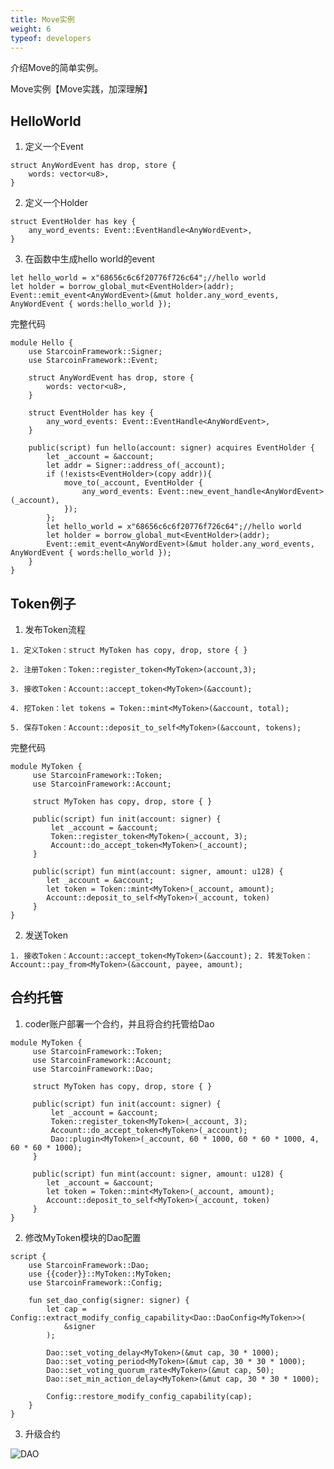```yaml
---
title: Move实例
weight: 6
typeof: developers
---
```


介绍Move的简单实例。

<!--more-->

Move实例【Move实践，加深理解】

## HelloWorld

1. 定义一个Event

~~~move
struct AnyWordEvent has drop, store {
    words: vector<u8>,
}
~~~


2. 定义一个Holder

~~~move
struct EventHolder has key {
    any_word_events: Event::EventHandle<AnyWordEvent>,
}
~~~

3. 在函数中生成hello world的event

~~~move
let hello_world = x"68656c6c6f20776f726c64";//hello world
let holder = borrow_global_mut<EventHolder>(addr);
Event::emit_event<AnyWordEvent>(&mut holder.any_word_events, AnyWordEvent { words:hello_world });
~~~

完整代码


~~~move
module Hello {
    use StarcoinFramework::Signer;
    use StarcoinFramework::Event;

    struct AnyWordEvent has drop, store {
        words: vector<u8>,
    }

    struct EventHolder has key {
        any_word_events: Event::EventHandle<AnyWordEvent>,
    }

    public(script) fun hello(account: signer) acquires EventHolder {
        let _account = &account;
        let addr = Signer::address_of(_account);
        if (!exists<EventHolder>(copy addr)){
            move_to(_account, EventHolder {
                any_word_events: Event::new_event_handle<AnyWordEvent>(_account),
            });
        };
        let hello_world = x"68656c6c6f20776f726c64";//hello world
        let holder = borrow_global_mut<EventHolder>(addr);
        Event::emit_event<AnyWordEvent>(&mut holder.any_word_events, AnyWordEvent { words:hello_world });
    }
}
~~~



## Token例子

1. 发布Token流程

`1. 定义Token：struct MyToken has copy, drop, store { }`

`2. 注册Token：Token::register_token<MyToken>(account,3);`

`3. 接收Token：Account::accept_token<MyToken>(&account);`

`4. 挖Token：let tokens = Token::mint<MyToken>(&account, total);`

`5. 保存Token：Account::deposit_to_self<MyToken>(&account, tokens);`

完整代码

```move
module MyToken {
     use StarcoinFramework::Token;
     use StarcoinFramework::Account;

     struct MyToken has copy, drop, store { }

     public(script) fun init(account: signer) {
         let _account = &account;
         Token::register_token<MyToken>(_account, 3);
         Account::do_accept_token<MyToken>(_account);
     }

     public(script) fun mint(account: signer, amount: u128) {
        let _account = &account;
        let token = Token::mint<MyToken>(_account, amount);
        Account::deposit_to_self<MyToken>(_account, token)
     }
}
```

2. 发送Token


`1. 接收Token：Account::accept_token<MyToken>(&account);`
`2. 转发Token：Account::pay_from<MyToken>(&account, payee, amount);`

## 合约托管

1. coder账户部署一个合约，并且将合约托管给Dao

~~~move
module MyToken {
     use StarcoinFramework::Token;
     use StarcoinFramework::Account;
     use StarcoinFramework::Dao;

     struct MyToken has copy, drop, store { }

     public(script) fun init(account: signer) {
         let _account = &account;
         Token::register_token<MyToken>(_account, 3);
         Account::do_accept_token<MyToken>(_account);
         Dao::plugin<MyToken>(_account, 60 * 1000, 60 * 60 * 1000, 4, 60 * 60 * 1000);
     }

     public(script) fun mint(account: signer, amount: u128) {
        let _account = &account;
        let token = Token::mint<MyToken>(_account, amount);
        Account::deposit_to_self<MyToken>(_account, token)
     }
}
~~~

2. 修改MyToken模块的Dao配置

~~~move
script {
    use StarcoinFramework::Dao;
    use {{coder}}::MyToken::MyToken;
    use StarcoinFramework::Config;

    fun set_dao_config(signer: signer) {
        let cap = Config::extract_modify_config_capability<Dao::DaoConfig<MyToken>>(
            &signer
        );

        Dao::set_voting_delay<MyToken>(&mut cap, 30 * 1000);
        Dao::set_voting_period<MyToken>(&mut cap, 30 * 30 * 1000);
        Dao::set_voting_quorum_rate<MyToken>(&mut cap, 50);
        Dao::set_min_action_delay<MyToken>(&mut cap, 30 * 30 * 1000);

        Config::restore_modify_config_capability(cap);
    }
}
~~~

3. 升级合约

![DAO](https://tva1.sinaimg.cn/large/008i3skNgy1gqxxyln2yxj30p10g5myz.jpg)
